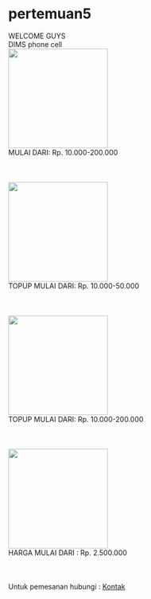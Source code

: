 # pertemuan5
<!DOCTYPE html>
<html lang="en">
<head>
 <meta charset="UTF-8">
 <meta name="viewport" content="width=device-width, initial-scale=1.0">
 <title>Market skincare</title>
</head>
<body>
 WELCOME GUYS<br>
 DIMS phone cell<br>
 <img src="topup_game.jpg" height="200" width="200"><br>
 MULAI DARI: Rp. 10.000-200.000<br>
 <br>
 <br>
 <br>
 <img src="topup_ovo.jpg" height="200" width="200"><br>
 TOPUP MULAI DARI: Rp. 10.000-50.000<br>
 <br>
 <br>
 <br>
 <img src="topup_gopay.jpg" height="200" width="200"><br>
 TOPUP MULAI DARI: Rp. 10.000-200.000<br>
 <br>
 <br>
 <br>
 <img src="ponsel.jpg" height="200" 
 width="200"><br>
HARGA MULAI DARI : Rp. 2.500.000<br>
  <br>
  <br>
  <br>
  Untuk pemesanan hubungi : <a href="kontak kami.html">Kontak</a>
 </body>
 </html>
